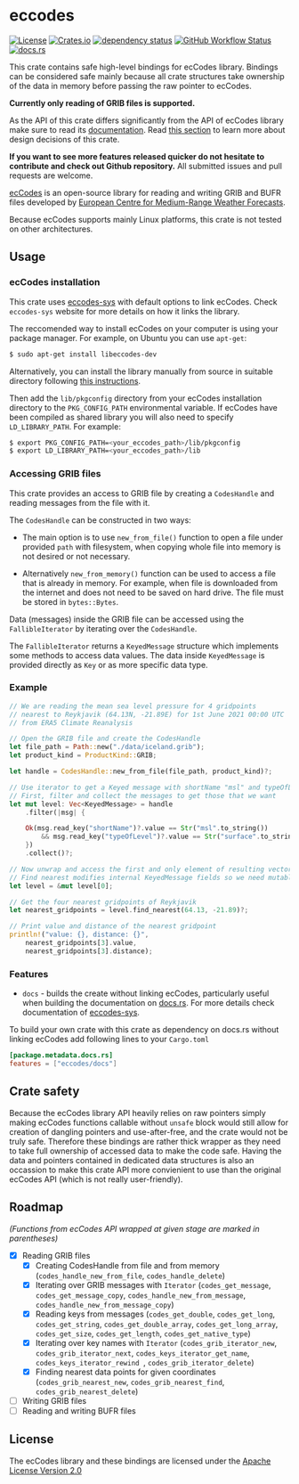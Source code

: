 # eccodes

[![License](https://img.shields.io/github/license/ScaleWeather/eccodes)](https://choosealicense.com/licenses/apache-2.0/)
[![Crates.io](https://img.shields.io/crates/v/eccodes)](https://crates.io/crates/eccodes)
[![dependency status](https://deps.rs/repo/github/ScaleWeather/eccodes/status.svg)](https://deps.rs/repo/github/ScaleWeather/eccodes)
[![GitHub Workflow Status](https://img.shields.io/github/workflow/status/ScaleWeather/eccodes/cargo?label=cargo%20build)](https://github.com/ScaleWeather/eccodes/actions)
[![docs.rs](https://img.shields.io/docsrs/eccodes)](https://docs.rs/eccodes)

This crate contains safe high-level bindings for ecCodes library. 
Bindings can be considered safe mainly because all crate structures 
take ownership of the data in memory before passing the raw pointer to ecCodes. 

**Currently only reading of GRIB files is supported.**

As the API of this crate differs significantly from the API of ecCodes library 
make sure to read its [documentation](https://docs.rs/eccodes). 
Read [this section](#crate-safety) to learn more about design decisions of this crate.

**If you want to see more features released quicker do not hesitate to contribute and check out Github repository.** All submitted issues and pull requests are welcome.

[ecCodes](https://confluence.ecmwf.int/display/ECC/ecCodes+Home) is an 
open-source library for reading and writing GRIB and BUFR files 
developed by [European Centre for Medium-Range Weather Forecasts](https://www.ecmwf.int/).

Because ecCodes supports mainly Linux platforms, this crate is not tested on other architectures.

## Usage

### ecCodes installation

This crate uses [eccodes-sys](https://crates.io/crates/eccodes-sys) with default options to link ecCodes.
Check `eccodes-sys` website for more details on how it links the library.

The reccomended way to install ecCodes on your computer is using your package manager.
For example, on Ubuntu you can use `apt-get`:

```bash
$ sudo apt-get install libeccodes-dev
```

Alternatively, you can install the library manually from source in suitable directory
following [this instructions](https://confluence.ecmwf.int/display/ECC/ecCodes+installation).

Then add the `lib/pkgconfig` directory from your ecCodes installation directory
to the `PKG_CONFIG_PATH` environmental variable. If ecCodes have been compiled 
as shared library you will also need to specify `LD_LIBRARY_PATH`.
For example:

```bash
$ export PKG_CONFIG_PATH=<your_eccodes_path>/lib/pkgconfig
$ export LD_LIBRARY_PATH=<your_eccodes_path>/lib
```

### Accessing GRIB files

This crate provides an access to GRIB file by creating a
`CodesHandle` and reading messages from the file with it.

The `CodesHandle` can be constructed in two ways:

- The main option is to use `new_from_file()` function
to open a file under provided `path` with filesystem,
when copying whole file into memory is not desired or not necessary.

- Alternatively `new_from_memory()` function can be used
to access a file that is already in memory. For example, when file is downloaded from the internet
and does not need to be saved on hard drive.
The file must be stored in `bytes::Bytes`.

Data (messages) inside the GRIB file can be accessed using the `FallibleIterator`
by iterating over the `CodesHandle`.

The `FallibleIterator` returns a `KeyedMessage` structure which implements some
methods to access data values. The data inside `KeyedMessage` is provided directly as `Key`
or as more specific data type.

### Example

```rust
// We are reading the mean sea level pressure for 4 gridpoints
// nearest to Reykjavik (64.13N, -21.89E) for 1st June 2021 00:00 UTC 
// from ERA5 Climate Reanalysis

// Open the GRIB file and create the CodesHandle
let file_path = Path::new("./data/iceland.grib");
let product_kind = ProductKind::GRIB;

let handle = CodesHandle::new_from_file(file_path, product_kind)?;

// Use iterator to get a Keyed message with shortName "msl" and typeOfLevel "surface"
// First, filter and collect the messages to get those that we want
let mut level: Vec<KeyedMessage> = handle
    .filter(|msg| {

    Ok(msg.read_key("shortName")?.value == Str("msl".to_string())
        && msg.read_key("typeOfLevel")?.value == Str("surface".to_string()))
    })
    .collect()?;

// Now unwrap and access the first and only element of resulting vector
// Find nearest modifies internal KeyedMessage fields so we need mutable reference
let level = &mut level[0];

// Get the four nearest gridpoints of Reykjavik
let nearest_gridpoints = level.find_nearest(64.13, -21.89)?;

// Print value and distance of the nearest gridpoint
println!("value: {}, distance: {}", 
    nearest_gridpoints[3].value, 
    nearest_gridpoints[3].distance);
```

### Features

- `docs` - builds the create without linking ecCodes, particularly useful when building the documentation
on [docs.rs](https://docs.rs/). For more details check documentation of [eccodes-sys](https://crates.io/crates/eccodes-sys).

To build your own crate with this crate as dependency on docs.rs without linking ecCodes add following lines to your `Cargo.toml`

```toml
[package.metadata.docs.rs]
features = ["eccodes/docs"]
```

## Crate safety

Because the ecCodes library API heavily relies on raw pointers simply making ecCodes functions callable without `unsafe` block would still allow for creation of dangling pointers and use-after-free, and the crate would not be truly safe. Therefore these bindings are rather thick wrapper as they need to take full ownership of accessed data to make the code safe. Having the data and pointers contained in dedicated data structures is also an occassion to make this crate API more convienient to use than the original ecCodes API (which is not really user-friendly).

## Roadmap

_(Functions from ecCodes API wrapped at given stage are marked in parentheses)_

- [x] Reading GRIB files
    - [x] Creating CodesHandle from file and from memory (`codes_handle_new_from_file`, `codes_handle_delete`)
    - [x] Iterating over GRIB messages with `Iterator` (`codes_get_message`, `codes_get_message_copy`, `codes_handle_new_from_message`, `codes_handle_new_from_message_copy`)
    - [x] Reading keys from messages (`codes_get_double`, `codes_get_long`, `codes_get_string`, `codes_get_double_array`, `codes_get_long_array`, `codes_get_size`, `codes_get_length`, `codes_get_native_type`)
    - [x] Iterating over key names with `Iterator` (`codes_grib_iterator_new`, `codes_grib_iterator_next`, `codes_keys_iterator_get_name`, `codes_keys_iterator_rewind `, `codes_grib_iterator_delete`)
    - [x] Finding nearest data points for given coordinates (`codes_grib_nearest_new`, `codes_grib_nearest_find`, `codes_grib_nearest_delete`)
- [ ] Writing GRIB files
- [ ] Reading and writing BUFR files

## License

The ecCodes library and these bindings are licensed under the [Apache License Version 2.0](http://www.apache.org/licenses/LICENSE-2.0)

